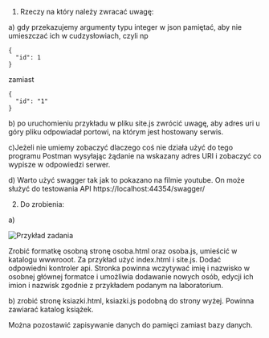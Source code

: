 1. Rzeczy na który należy zwracać uwagę:

a) gdy przekazujemy argumenty typu integer w json pamiętać, aby nie umieszczać ich w cudzysłowiach, czyli np

```
{
  "id": 1
}
```

zamiast
```
{
  "id": "1"
}
```
b) po uruchomieniu przykładu w pliku site.js zwrócić uwagę, aby adres uri u góry pliku odpowiadał portowi, na którym jest hostowany serwis.

c)Jeżeli nie umiemy zobaczyć dlaczego coś nie działa użyć do tego programu Postman wysyłając żądanie na wskazany adres URI i zobaczyć co wypisze w odpowiedzi serwer.

d) Warto użyć swagger tak jak to pokazano na filmie youtube. On może służyć do testowania API https://localhost:44354/swagger/


2. Do zrobienia:

a) 

![Przykład zadania](https://github.com/palles77/WsbAdvancedProgramming/blob/main/AdvancedProgramming_Lesson3/Images/ImieNazwisko.png?raw=true)

Zrobić formatkę osobną stronę osoba.html oraz osoba.js, umieścić w katalogu wwwrooot. Za przykład użyć index.html i site.js. Dodać odpowiedni kontroler api. Stronka powinna wczytywać imię i nazwisko w osobnej głównej formatce i umożliwia dodawanie nowych osób, edycji ich imion i nazwisk zgodnie z przykładem podanym na laboratorium.

b) zrobić stronę ksiazki.html, ksiazki.js podobną do strony wyżej. Powinna zawiarać katalog książek.

Można pozostawić zapisywanie danych do pamięci zamiast bazy danych.
